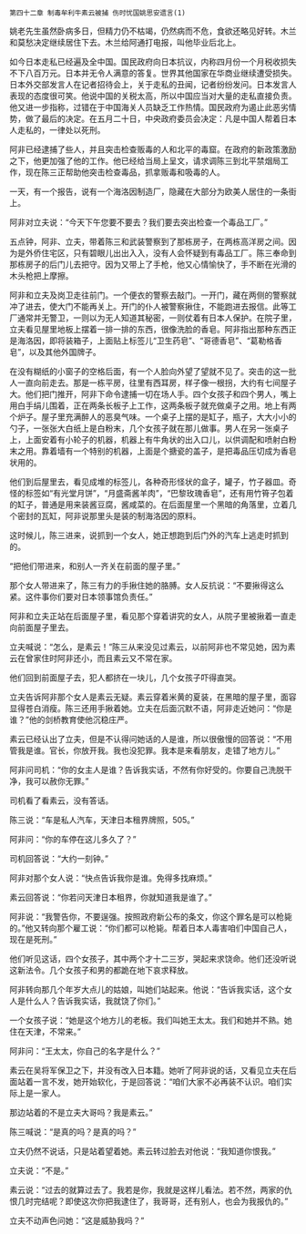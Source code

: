     第四十二章 制毒牟利牛素云被捕 伤时忧国姚思安遗言(1) 

   姚老先生虽然卧病多日，但精力仍不枯竭，仍然病而不危，食欲还略见好转。木兰和莫愁决定继续居住下去。木兰给阿通打电报，叫他毕业后北上。

   如今日本走私已经遍及全中国。国民政府向日本抗议，内称四月份一个月税收损失不下八百万元。日本并无令人满意的答复。世界其他国家在华商业继续遭受损失。日本外交部发言人在记者招待会上，关于走私的丑闻，记者纷纷发问。日本发言人表现的态度很可笑。他说中国的关税太高，所以中国应当对大量的走私直接负责。他又进一步指称，过错在于中国海关人员缺乏工作热情。国民政府为遏止此恶劣情势，做了最后的决定。在五月二十日，中央政府委员会决定：凡是中国人帮着日本人走私的，一律处以死刑。

   阿非已经逮捕了些人，并且突击检查贩毒的人和北平的毒窟。在政府的新政策激励之下，他更加强了他的工作。他已经给当局上呈文，请求调陈三到北平禁烟局工作，现在陈三正帮助他突击检查毒品，抓拿贩毒和吸毒的人。

   一天，有一个报告，说有一个海洛因制造厂，隐藏在大部分为欧美人居住的一条街上。

   阿非对立夫说：“今天下午您要不要去？我们要去突出检查一个毒品工厂。”

   五点钟，阿非、立夫，带着陈三和武装警察到了那栋房子，在两栋高洋房之间。因为是外侨住宅区，只有碧眼儿出出入入，没有人会怀疑到有毒品工厂。陈三奉命到那栋房子的后门儿去把守。因为又带上了手枪，他又心情愉快了，手不断在光滑的木头枪把上摩擦。

   阿非和立夫及岗卫走往前门。一个便衣的警察去敲门。一开门，藏在两侧的警察就冲了进去，使大门不能再关上。开门的仆人被警察揪住，不能跑进去报信。此等工厂通常并无警卫，一则以为无人知道其秘密，一则仗着有日本人保护。在院子里，立夫看见屋里地板上摆着一排一排的东西，很像洗脸的香皂。阿非指出那种东西正是海洛因，即将装箱子，上面贴上标签儿“卫生药皂”、“哥德香皂”、“葛勒格香皂”，以及其他外国牌子。

   在没有糊纸的小窗子的空格后面，有一个人脸向外望了望就不见了。突击的这一批人一直向前走去。那是一栋平房，往里有西耳房，样子像一根拐，大约有七间屋子大。他们把门推开，阿非下命令逮捕一切在场人手。四个女孩子和四个男人，嘴上用白手绢儿围着，正在两条长板子上工作，这两条板子就充做桌子之用。地上有两个炉子。屋子里充满醉人的恶臭气味。一个桌子上摆的是缸子，瓶子，大大小小的勺子，一张张大白纸上是白粉末，几个女孩子就在那儿做事。男人在另一张桌子上，上面安着有小轮子的机器，机器上有牛角状的出入口儿，以供调配和喷射白粉末之用。靠着墙有一个特别的机器，上面是个搪瓷的盖子，是把毒品压切成为香皂状用的。

   他们到后屋里去，看见成堆的标签儿，各种奇形怪状的盒子，罐子，竹子器皿。奇怪的标签如“有光堂月饼”，“月盛斋酱羊肉”，“巴黎玫瑰香皂”，还有用竹筲子包着的缸子，普通是用来装酱豆腐，酱咸菜的。在后面屋里一个黑暗的角落里，立着几个密封的瓦缸，阿非说那里头是装的制海洛因的原料。

   这时候儿，陈三进来，说抓到一个女人，她正想跑到后门外的汽车上逃走时抓到的。

   “把他们带进来，和别人一齐关在前面的屋子里。”

   那个女人带进来了，陈三有力的手揪住她的胳膊。女人反抗说：“不要揪得这么紧。这件事你们要对日本领事馆负责任。”

   阿非和立夫正站在后面屋子里，看见那个穿着讲究的女人，从院子里被揪着一直走向前面屋子里去。

   立夫喊说：“怎么，是素云！”陈三从来没见过素云，以前阿非也不常见她，因为素云在曾家住时阿非还小，而且素云又不常在家。

   他们回到前面屋子去，犯人都挤在一块儿，几个女孩子吓得直哭。

   立夫告诉阿非那个女人是素云无疑。素云穿着米黄的夏装，在黑暗的屋子里，面容显得苍白消瘦。陈三还用手揪着她。立夫在后面沉默不语，阿非走近她问：“你是谁？”他的剑桥教育使他沉稳庄严。

   素云已经认出了立夫，但是不认得问她话的人是谁，所以很傲慢的回答说：“不用管我是谁。官长，你放开我。我也没犯罪。我本是来看朋友，走错了地方儿。”

   阿非问司机：“你的女主人是谁？告诉我实话，不然有你好受的。你要自己洗脱干净，我可以赦你无罪。”

   司机看了看素云，没有答话。

   陈三说：“车是私人汽车，天津日本租界牌照，505。”

   阿非问：“你的车停在这儿多久了？”

   司机回答说：“大约一刻钟。”

   阿非对那个女人说：“快点告诉我你是谁。免得多找麻烦。”

   素云回答说：“你若问天津日本租界，你就知道我是谁了。”

   阿非说：“我警告你，不要逞强。按照政府新公布的条文，你这个罪名是可以枪毙的。”他又转向那个雇工说：“你们都可以枪毙。帮着日本人毒害咱们中国自己人，现在是死刑。”

   他们听见这话，四个女孩子，其中两个才十二三岁，哭起来求饶命。他们还没听说这新法令。几个女孩子和男的都跪在地下哀求释放。

   阿非转向那几个年岁大点儿的姑娘，叫她们站起来。他说：“告诉我实话，这个女人是什么人？告诉我实话，我就饶了你们。”

   一个女孩子说：“她是这个地方儿的老板。我们叫她王太太。我们和她并不熟。她住在天津，不常来。”

   阿非问：“王太太，你自己的名字是什么？”

   素云在吴将军保卫之下，并没有改入日本籍。她听了阿非说的话，又看见立夫在后面站着一言不发，她开始软化，于是回答说：“咱们大家不必再装不认识。咱们实际上是一家人。

   那边站着的不是立夫大哥吗？我是素云。”

   陈三喊说：“是真的吗？是真的吗？”

   立夫仍然不说话，只是站着望着她。素云转过脸去对他说：“我知道你恨我。”

   立夫说：“不是。”

   素云说：“过去的就算过去了。我若是你，我就是这样儿看法。若不然，两家的仇恨几时完结呢？即使这次你把我逮住了，我哥哥，还有别人，也会为我报仇的。”

   立夫不动声色问她：“这是威胁我吗？”


